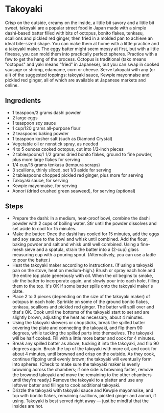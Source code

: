 # Takoyaki

Crisp on the outside, creamy on the inside, a little bit savory and a little bit sweet, takoyaki are a popular street food in Japan made with a simple dashi-based batter filled with bits of octopus, bonito flakes, tenkasu, scallions and pickled red ginger, then fried in a molded pan to achieve an ideal bite-sized shape. You can make them at home with a little practice and a takoyaki maker. The eggy batter might seem messy at first, but with a little finesse, you can mold them into practically perfect spheres. Practice with a few to get the hang of the process. Octopus is traditional (tako means "octopus" and yaki means "fried" in Japanese), but you can swap in cooked sausage or shrimp, edamame, corn or cheese. Serve takoyaki with any (or all) of the suggested toppings: takoyaki sauce, Kewpie mayonnaise and pickled red ginger, all of which are available at Japanese markets and online.

## Ingredients

- 1 teaspoon/3 grams dashi powder
- 2 large eggs
- 1 teaspoon soy sauce
- 1 cup/120 grams all-purpose flour
- 2 teaspoons baking powder
- 1 teaspoon kosher salt (such as Diamond Crystal)
- Vegetable oil or nonstick spray, as needed
- 4 to 5 ounces cooked octopus, cut into 1/2-inch pieces
- 2 tablespoons/1 1/2 grams dried bonito flakes, ground to fine powder, plus more large flakes for serving
- 1/4 cup/15 grams tenkasu (tempura scraps)
- 3 scallions, thinly sliced, set 1/3 aside for serving
- 2 tablespoons chopped pickled red ginger, plus more for serving
- Takoyaki sauce, for serving
- Kewpie mayonnaise, for serving
- Aonori (dried crushed green seaweed), for serving (optional)

## Steps

- Prepare the dashi: In a medium, heat-proof bowl, combine the dashi powder with 2 cups of boiling water. Stir until the powder dissolves and set aside to cool for 15 minutes.
- Make the batter: Once the dashi has cooled for 15 minutes, add the eggs and soy sauce to the bowl and whisk until combined. Add the flour, baking powder and salt and whisk until well combined. Using a fine-mesh sieve and a spatula, strain the batter into a (2-cup) glass measuring cup with a pouring spout. (Alternatively, you can use a ladle to pour the batter.)
- Heat the takoyaki maker according to instructions. (If using a takoyaki pan on the stove, heat on medium-high.) Brush or spray each hole and the entire top plate generously with oil. When the oil begins to smoke, stir the batter to incorporate again, and slowly pour into each hole, filling them to the top. It's OK if some batter spills onto the takoyaki maker's plate.
- Place 2 to 3 pieces (depending on the size of the takoyaki maker) of octopus in each hole. Sprinkle on some of the ground bonito flakes, tenkasu, scallions and pickled red ginger. The batter will spill over and that's OK. Cook until the bottoms of the takoyaki start to set and are slightly brown, adjusting the heat as necessary, about 4 minutes.
- Using the takoyaki skewers or chopsticks, break the spilled batter covering the plate and connecting the takoyaki, and flip them 90 degrees, while tucking the spilled parts into themselves. The takoyaki will be half cooked. Fill with a little more batter and cook for 4 minutes.
- Break any spilled batter as above, tucking it into the takoyaki, and flip 90 degrees again. Brush the top of the takoyaki with more oil, and cook for about 4 minutes, until browned and crisp on the outside. As they cook, continue flipping until evenly brown; the takoyaki will eventually form into spheres. (Check to make sure the takoyaki maker is evenly browning across the chambers; if one side is browning faster, remove the browned takoyaki and move the remaining to the other chambers until they're ready.) Remove the takoyaki to a platter and use any leftover batter and fillings to cook additional takoyaki.
- Drizzle the takoyaki with takoyaki sauce and Kewpie mayonnaise, and top with bonito flakes, remaining scallions, pickled ginger and aonori, if using. Takoyaki is best served right away — just be mindful that the insides are hot.
